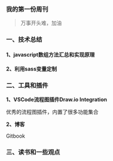 ### 我的第一份周刊

> 万事开头难，加油

### 一、技术总结

#### 1、javascript数组方法汇总和实现原理



#### 2、利用sass变量定制



### 二、工具和插件

**1、VSCode流程图插件Draw.io Integration**

优秀的流程图插件，内置了很多功能集合



**2、博客**

Gitbook



### 三、读书和一些观点


